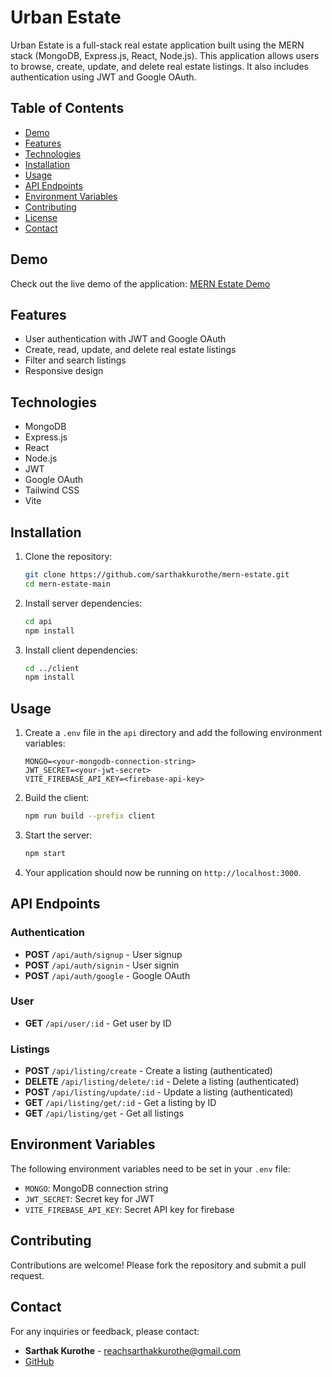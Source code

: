 # Urban Estate

Urban Estate is a full-stack real estate application built using the MERN stack (MongoDB, Express.js, React, Node.js). This application allows users to browse, create, update, and delete real estate listings. It also includes authentication using JWT and Google OAuth.

## Table of Contents

- [Demo](#demo)
- [Features](#features)
- [Technologies](#technologies)
- [Installation](#installation)
- [Usage](#usage)
- [API Endpoints](#api-endpoints)
- [Environment Variables](#environment-variables)
- [Contributing](#contributing)
- [License](#license)
- [Contact](#contact)

## Demo

Check out the live demo of the application: [MERN Estate Demo](https://your-deployed-site.com)

## Features

- User authentication with JWT and Google OAuth
- Create, read, update, and delete real estate listings
- Filter and search listings
- Responsive design

## Technologies

- MongoDB
- Express.js
- React
- Node.js
- JWT
- Google OAuth
- Tailwind CSS
- Vite

## Installation

1. Clone the repository:

    ```bash
    git clone https://github.com/sarthakkurothe/mern-estate.git
    cd mern-estate-main
    ```

2. Install server dependencies:

    ```bash
    cd api
    npm install
    ```

3. Install client dependencies:

    ```bash
    cd ../client
    npm install
    ```

## Usage

1. Create a `.env` file in the `api` directory and add the following environment variables:

    ```env
    MONGO=<your-mongodb-connection-string>
    JWT_SECRET=<your-jwt-secret>
    VITE_FIREBASE_API_KEY=<firebase-api-key>
    ```

2. Build the client:

    ```bash
    npm run build --prefix client
    ```

3. Start the server:

    ```bash
    npm start
    ```

4. Your application should now be running on `http://localhost:3000`.

## API Endpoints

### Authentication

- **POST** `/api/auth/signup` - User signup
- **POST** `/api/auth/signin` - User signin
- **POST** `/api/auth/google` - Google OAuth

### User

- **GET** `/api/user/:id` - Get user by ID

### Listings

- **POST** `/api/listing/create` - Create a listing (authenticated)
- **DELETE** `/api/listing/delete/:id` - Delete a listing (authenticated)
- **POST** `/api/listing/update/:id` - Update a listing (authenticated)
- **GET** `/api/listing/get/:id` - Get a listing by ID
- **GET** `/api/listing/get` - Get all listings

## Environment Variables

The following environment variables need to be set in your `.env` file:

- `MONGO`: MongoDB connection string
- `JWT_SECRET`: Secret key for JWT
- `VITE_FIREBASE_API_KEY`: Secret API key for firebase

## Contributing

Contributions are welcome! Please fork the repository and submit a pull request.

## Contact

For any inquiries or feedback, please contact:

- **Sarthak Kurothe** - [reachsarthakkurothe@gmail.com](mailto:reachsarthakkurothe@gmail.com)
- [GitHub](https://github.com/sarthakkurothe)
